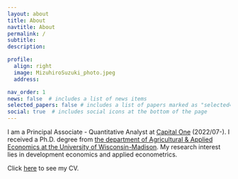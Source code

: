 ```yaml
---
layout: about
title: About
navtitle: About
permalink: /
subtitle:
description:

profile:
  align: right
  image: MizuhiroSuzuki_photo.jpeg
  address: 

nav_order: 1
news: false  # includes a list of news items
selected_papers: false # includes a list of papers marked as "selected={true}"
social: true  # includes social icons at the bottom of the page
---
```



<!--- Put your address / P.O. box / other info right below your picture. You can also disable any these elements by editing `profile` property of the YAML header of your `_pages/about.md`. Edit `_bibliography/papers.bib` and Jekyll will render your [publications page](/al-folio/publications/) automatically. --->

I am a Principal Associate - Quantitative Analyst at [Capital One](https://www.capitalone.com/) (2022/07-).
I received a Ph.D. degree from [the department of Agricultural & Applied Economics at the University of Wisconsin-Madison](https://aae.wisc.edu/).
My research interest lies in development economics and applied econometrics.

Click [here](vitae) to see my CV.

